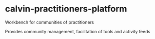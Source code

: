 # calvin-practitioners-platform
Workbench for communities of practitioners

Provides community management, facilitation of tools and activity feeds
